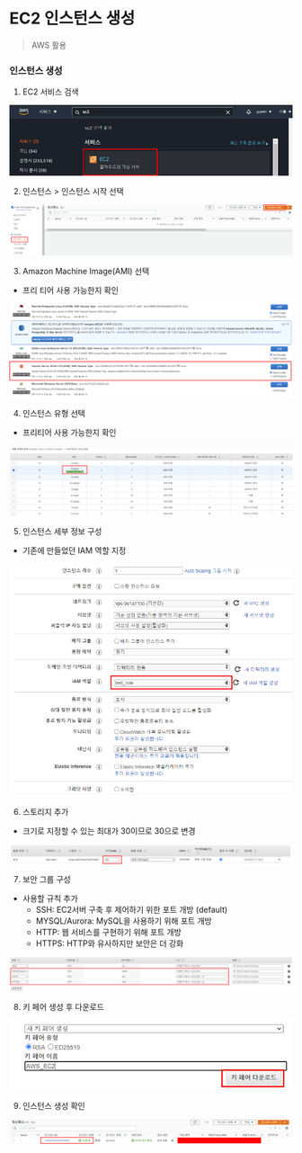 # EC2 인스턴스 생성

> AWS 활용



### 인스턴스 생성

1. EC2 서비스 검색

![image-20210906103406984](EC2.assets/image-20210906103406984.png)

2. 인스턴스 > 인스턴스 시작 선택

![image-20210909192238030](EC2.assets/image-20210909192238030.png)

3.  Amazon Machine Image(AMI) 선택

- 프리 티어 사용 가능한지 확인

![image-20210909193024969](EC2.assets/image-20210909193024969.png)

4. 인스턴스 유형 선택

- 프리티어 사용 가능한지 확인

![image-20210909193220749](EC2.assets/image-20210909193220749.png)

5. 인스턴스 세부 정보 구성 

- 기존에 만들었던 IAM 역할 지정

![image-20210909193326225](EC2.assets/image-20210909193326225.png)

6. 스토리지 추가

- 크기로 지정할 수 있는 최대가 30이므로 30으로 변경

![image-20210909193429960](EC2.assets/image-20210909193429960.png)

7. 보안 그룹 구성

- 사용할 규칙 추가
  - SSH: EC2서버 구축 후 제어하기 위한 포트 개방 (default)
  - MYSQL/Aurora: MySQL을 사용하기 위해 포트 개방
  - HTTP: 웹 서비스를 구현하기 위해 포트 개방
  - HTTPS: HTTP와 유사하지만 보안은 더 강화

![image-20210909193710968](EC2.assets/image-20210909193710968.png)

8. 키 페어 생성 후 다운로드

![image-20210909193956138](EC2.assets/image-20210909193956138.png)

9. 인스턴스 생성 확인

![image-20210909213609752](EC2.assets/image-20210909213609752.png)

